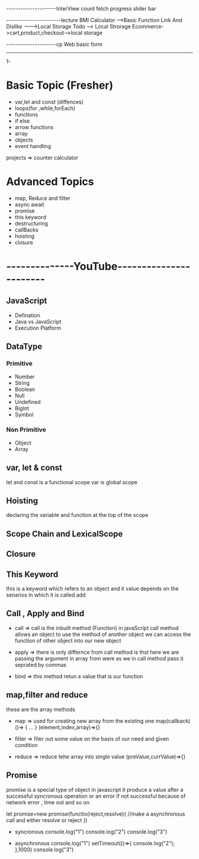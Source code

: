 ---------------------InterView
count
fetch
progress slider bar

-----------------------lecture
BMI Calculator -->Basic Function
Link And Dislike --->Local Storage
Todo --> Local Strorage
Ecommerce->cart,product,checkout-->local storage

---------------------cp
Web basic form

---

1-

# Basic Topic (Fresher)

- var,let and const (diffences)
- loops(for ,while,forEach)
- functions
- if else
- arrow functions
- array
- objects
- event handling

projects =>
counter
calculator

# Advanced Topics

- map, Reduce and filter
- async await
- promise
- this keyword
- destructuring
- callBacks
- hoisting
- closure

# --------------YouTube-----------------------

## JavaScript

- Defination
- Java vs JavaScript
- Execution Platform

## DataType

### Primitive

- Number
- String
- Boolean
- Null
- Undefined
- BigInt
- Symbol

### Non Primitive

- Object
- Array

## var, let & const

let and const is a functional scope
var is global scope

## Hoisting

declaring the variable and function at the top of the scope

## Scope Chain and LexicalScope

## Closure

## This Keyword

this is a keyword which refers to an object and it value depends on the senarios in which it is called
add

## Call , Apply and Bind

- call =>
  call is the inbuilt method (Function) in javaScript
  call method allows an object to use the method of another object
  we can access the function of other object into our new object

- apply =>
  there is only differnce from call method is thst here we are passing the argument in array from were as we in call method pass it seprated by commas

- bind =>
  this method retun a value that is our function

## map,filter and reduce

these are the array methods

- map =>
  used for creating new array from the existing one
  map(callback) ()=> { ... }
  (element,index,array)=>{}

- filter =>
  fiter out some value on the basis of our need and given condition

- reduce =>
  reduce tehe array into single value
  (preValue,currValue)=>{}

## Promise

promise is a special type of object in javascript
it produce a value after a successful syncronous operation
or an error if not successful because of network error , time out and so on

let promise=new promise(functio(reject,resolve){
//make a asynchronous call and either resolve or reject
})

- syncronous
  console.log("1")
  console.log("2")
  console.log("3")

- asynchronous
  console.log("1")
  setTimeout(()=>{
  console.log("2");
  },1000)
  console.log("3")
